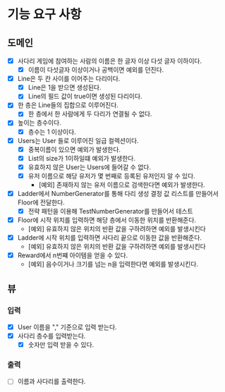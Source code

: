 
# 기능 요구 사항


## 도메인
- [X] 사다리 게임에 참여하는 사람의 이름은 한 글자 이상 다섯 글자 이하이다.
  - [X] 이름이 다섯글자 이상이거나 공백이면 예외를 던진다.
- [X] Line은 두 칸 사이를 이어주는 다리이다.
  - [X] Line은 1을 받으면 생성된다.
  - [X] Line의 필드 값이 true이면 생성된 다리이다.
- [X] 한 층은 Line들의 집합으로 이루어진다.
  - [X] 한 층에서 한 사람에게 두 다리가 연결될 수 없다.
- [X] 높이는 층수이다.
  - [X] 층수는 1 이상이다.
- [X] Users는 User 들로 이루어진 일급 컬렉션이다.
  - [X] 중복이름이 있으면 예외가 발생한다.
  - [X] List<User>의 size가 1이하일떄 예외가 발생한다.
  - [X] 유효하지 않은 User는 Users에 들어갈 수 없다.
  - [X] 유저 이름으로 해당 유저가 몇 번째로 등록된 유저인지 알 수 있다.
    - [예외] 존재하지 않는 유저 이름으로 검색한다면 예외가 발생한다.
- [X] Ladder에서 NumberGenerator를 통해 다리 생성 결정 값 리스트를 만들어서 Floor에 전달한다.
  - [X] 전략 패턴을 이용해 TestNumberGenerator를 만들어서 테스트
- [X] Floor에 시작 위치를 입력하면 해당 층에서 이동한 위치를 반환해준다.
  - [예외] 유효하지 않은 위치의 반환 값을 구하려하면 예외를 발생시킨다
- [X] Ladder에 시작 위치를 입력하면 사다리 끝으로 이동한 값을 반환해준다.
  - [예외] 유효하지 않은 위치의 반환 값을 구하려하면 예외를 발생시킨다
- [X] Reward에서 n번쨰 아이템을 얻을 수 있다.
  - [예외] 음수이거나 크기를 넘는 n을 입력한다면 예외를 발생시킨다.

## 뷰 

### 입력
- [X] User 이름을 "," 기준으로 입력 받는다.
- [X] 사다리 층수를 입력받는다.
  - [X] 숫자만 입력 받을 수 있다.

### 출력
- [ ] 이름과 사다리를 출력한다.
